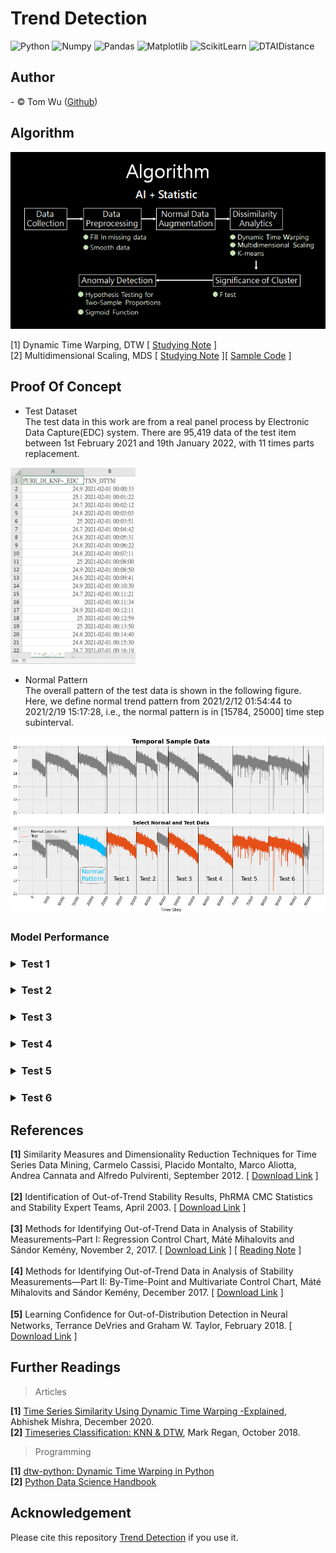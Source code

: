 # Trend Detection  
![Python](https://img.shields.io/badge/Python-3.7.13-blue.svg) ![Numpy](https://img.shields.io/badge/NumPy-1.21.6-range.svg) ![Pandas](https://img.shields.io/badge/Pandas-1.3.5-range.svg) ![Matplotlib](https://img.shields.io/badge/Matplolib-3.2.2-range.svg) ![ScikitLearn](https://img.shields.io/badge/ScikitLearn-1.0.2-range.svg) ![DTAIDistance](https://img.shields.io/badge/DTAIDistance-2.3.6-range.svg)

## Author  
<span> - &copy; Tom Wu (<a href="https://github.com/YenLinWu">Github</a>) </span>  

## Algorithm  
<img src='./Images_of_README/algorithm.png'>

[1] Dynamic Time Warping, DTW [ [Studying Note](https://colab.research.google.com/github/YenLinWu/Trend_Detection/blob/main/Dynamic_Time_Warping/Studying_Note.ipynb) ]    
[2] Multidimensional Scaling, MDS [ [Studying Note](https://hackmd.io/@20gd3hLfS7G4xfz9rKqycw/multidimensional_scaling) ][ [Sample Code](https://colab.research.google.com/github/YenLinWu/Trend_Detection/blob/main/Multidimensional_Scaling/Multidimensional_Scaling.ipynb) ]

## Proof Of Concept
* Test Dataset  
The test data in this work are from a real panel process by Electronic Data Capture(EDC) system. There are 95,419 data of the test item between 1st February 2021 and 19th January 2022, with 11 times parts replacement.  
<p align='left'>
  <img src='./Images_of_README/sample_data.png' width='200'>  

* Normal Pattern    
The overall pattern of the test data is shown in the following figure. Here, we define normal trend pattern from 2021/2/12 01:54:44 to 2021/2/19 15:17:28, i.e., the normal pattern is in [15784, 25000] time step subinterval.  
<p align='left'>
  <img src='./Output_Images_of_POC/Normal_and_Test_Data.png'>  

  
### Model Performance  
<h3><b>  
<details>  
<summary> Test 1 </summary>
  <p align='left'>
  <img src='./Output_Images_of_POC/Smoothing_Normal_and_Test_1.png' width='500'>
  <img src='./Output_Images_of_POC/Detection_Output_of_Test_1.gif' width='485'>
</details>   
</b></h3>

<h3><b>
<details>  
<summary> Test 2 </summary>
  <p align='left'>
  <img src='./Output_Images_of_POC/Smoothing_Normal_and_Test_2.png' width='500'>
  <img src='./Output_Images_of_POC/Detection_Output_of_Test_2.gif' width='485'>
</details>   
</b></h3>

<h3><b>
<details>  
<summary> Test 3 </summary>
  <p align='left'>
  <img src='./Output_Images_of_POC/Smoothing_Normal_and_Test_3.png' width='500'>
  <img src='./Output_Images_of_POC/Detection_Output_of_Test_3.gif' width='485'>
</details>   
</b></h3>

<h3><b>
<details>  
<summary> Test 4 </summary>
  <p align='left'>
  <img src='./Output_Images_of_POC/Smoothing_Normal_and_Test_4.png' width='500'>
  <img src='./Output_Images_of_POC/Detection_Output_of_Test_4.gif' width='485'>
</details>   
</b></h3>

<h3><b>
<details>  
<summary> Test 5 </summary>
  <p align='left'>
  <img src='./Output_Images_of_POC/Smoothing_Normal_and_Test_5.png' width='500'>
  <img src='./Output_Images_of_POC/Detection_Output_of_Test_5.gif' width='485'>
</details>   
</b></h3>

<h3><b>
<details>  
<summary> Test 6 </summary>
  <p align='left'>
  <img src='./Output_Images_of_POC/Smoothing_Normal_and_Test_6.png' width='500'>
  <img src='./Output_Images_of_POC/Detection_Output_of_Test_6.gif' width='485'>
</details>   
</b></h3>

## References  
**[1]** Similarity Measures and Dimensionality Reduction Techniques for Time Series Data Mining, Carmelo Cassisi, Placido Montalto, Marco Aliotta, Andrea Cannata and Alfredo Pulvirenti, September 2012.  [ [Download Link](https://www.intechopen.com/chapters/39030) ]
</br>   
**[2]** Identification of Out-of-Trend Stability Results, PhRMA CMC Statistics and Stability Expert Teams, April 2003. [ [Download Link](http://alfresco-static-files.s3.amazonaws.com/alfresco_images/pharma/2014/08/22/5d9c565f-81ff-4879-aaed-20acd24d0335/article-52982.pdf) ]    
</br> 
**[3]** Methods for Identifying Out-of-Trend Data in Analysis of Stability Measurements–Part I: Regression Control Chart, Máté Mihalovits and Sándor Kemény, November 2, 2017. [ [Download Link](https://cdn.sanity.io/files/0vv8moc6/pharmtech/e80e5dbb15ba554cd2a9aaa7200c6ef665ffc019.pdf) ] [ [Reading Note](https://colab.research.google.com/github/YenLinWu/Trend_Detection/blob/main/Regression_Control_Chart/Reading_Note.ipynb) ] 
</br>   
**[4]** Methods for Identifying Out-of-Trend Data in Analysis of Stability Measurements—Part II: By-Time-Point and Multivariate Control Chart, Máté Mihalovits and Sándor Kemény, December 2017. [ [Download Link](http://alfresco-static-files.s3.amazonaws.com/alfresco_images/pharma/2017/12/13/fd4d33b3-f2a5-41ec-8f57-a29194945342/PT1217_038-043_PeerReviewed.pdf) ] 
</br>  
**[5]** Learning Conﬁdence for Out-of-Distribution Detection in Neural Networks, Terrance DeVries and Graham W. Taylor, February 2018.  [ [Download Link](https://arxiv.org/pdf/1802.04865.pdf) ]
</br> 

## Further Readings    

> Articles   

**[1]** [Time Series Similarity Using Dynamic Time Warping -Explained](https://medium.com/walmartglobaltech/time-series-similarity-using-dynamic-time-warping-explained-9d09119e48ec), Abhishek Mishra, December 2020.    
**[2]** [Timeseries Classification: KNN & DTW](https://nbviewer.org/github/markdregan/K-Nearest-Neighbors-with-Dynamic-Time-Warping/blob/master/K_Nearest_Neighbor_Dynamic_Time_Warping.ipynb), Mark Regan, October 2018.

> Programming

**[1]** [dtw-python: Dynamic Time Warping in Python](https://dynamictimewarping.github.io/python/)
</br> 
**[2]** [Python Data Science Handbook](https://jakevdp.github.io/PythonDataScienceHandbook/)
</br> 

## Acknowledgement    
Please cite this repository [Trend Detection](https://github.com/YenLinWu/Trend_Detection) if you use it.  
